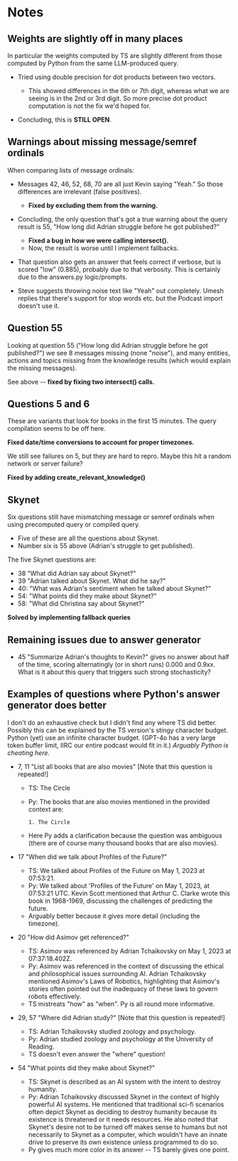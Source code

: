 Notes
=====

Weights are slightly off in many places
---------------------------------------

In particular the weights computed by TS are slightly different from
those computed by Python from the same LLM-produced query.

- Tried using double precision for dot products between two vectors.
  - This showed differences in the 6th or 7th digit, whereas what we
    are seeing is in the 2nd or 3rd digit. So more precise dot product
    computation is not the fix we'd hoped for.

- Concluding, this is **STILL OPEN**.

Warnings about missing message/semref ordinals
-----------------------------------------------

When comparing lists of message ordinals:

- Messages 42, 46, 52, 68, 70 are all just Kevin saying "Yeah."
  So those differences are irrelevant (false positives).
  - **Fixed by excluding them from the warning.**

- Concluding, the only question that's got a true warning about the
  query result is 55, "How long did Adrian struggle before he got
  published?"
  - **Fixed a bug in how we were calling intersect().**
  - Now, the result is worse until I implement fallbacks.

- That question also gets an answer that feels correct if verbose,
  but is scored "low" (0.885), probably due to that verbosity.
  This is certainly due to the answers.py logic/prompts.

- Steve suggests throwing noise text like "Yeah" out completely.
  Umesh replies that there's support for stop words etc.
  but the Podcast import doesn't use it.

Question 55
-----------

Looking at question 55 ("How long did Adrian struggle before
he got published?") we see 8 messages missing (none "noise"),
and many entities, actions and topics missing from the knowledge
results (which would explain the missing messages).

See above -- **fixed by fixing two intersect() calls.**

Questions 5 and 6
-----------------

These are variants that look for books in the first 15 minutes.
The query compilation seems to be off here.

**Fixed date/time conversions to account for proper timezones.**

We still see failures on 5, but they are hard to repro. Maybe this
hit a random network or server failure?

**Fixed by adding create_relevant_knowledge()**

Skynet
------

Six questions still have mismatching message or semref ordinals
when using precomputed query or compiled query.

- Five of these are all the questions about Skynet.
- Number six is 55 above (Adrian's struggle to get published).

The five Skynet questions are:

- 38 "What did Adrian say about Skynet?"
- 39 "Adrian talked about Skynet. What did he say?"
- 40: "What was Adrian's sentiment when he talked about Skynet?"
- 54: "What points did they make about Skynet?"
- 58: "What did Christina say about Skynet?"

**Solved by implementing fallback queries**

Remaining issues due to answer generator
----------------------------------------

- 45 "Summarize Adrian's thoughts to Kevin?" gives no answer about half
  of the time, scoring alternatingly (or in short runs) 0.000 and 0.9xx.
  What is it about this query that triggers such strong stochasticity?

Examples of questions where Python's answer generator does better
-----------------------------------------------------------------

I don't do an exhaustive check but I didn't find any where TS did better.
Possibly this can be explained by the TS version's stingy character budget.
Python (yet) use an infinite character budget. (GPT-4o has a very large
token buffer limit, IIRC our entire podcast would fit in it.)
*Arguably Python is cheating here.*

- 7, 11 "List all books that are also movies" [Note that this question is repeated!]
  - TS: The Circle
  - Py: The books that are also movies mentioned in the provided context are:

        1. The Circle
  - Here Py adds a clarification because the question was ambiguous
    (there are of course many thousand books that are also movies).

- 17 "When did we talk about Profiles of the Future?"
  - TS: We talked about Profiles of the Future on May 1, 2023 at 07:53:21.
  - Py: We talked about 'Profiles of the Future' on May 1, 2023,
        at 07:53:21 UTC. Kevin Scott mentioned that Arthur C. Clarke wrote this book
        in 1968-1969, discussing the challenges of predicting the future.
  - Arguably better because it gives more detail (including the timezone).

- 20 "How did Asimov get referenced?"
  - TS: Asimov was referenced by Adrian Tchaikovsky on May 1, 2023 at 07:37:18.402Z.
  - Py: Asimov was referenced in the context of discussing the ethical and
        philosophical issues surrounding AI. Adrian Tchaikovsky mentioned
        Asimov's Laws of Robotics, highlighting that Asimov's stories often
        pointed out the inadequacy of these laws to govern robots effectively.
  - TS mistreats "how" as "when". Py is all round more informative.

- 29, 57 "Where did Adrian study?" [Note that this question is repeated!]
  - TS: Adrian Tchaikovsky studied zoology and psychology.
  - Py: Adrian studied zoology and psychology at the University of Reading.
  - TS doesn't even answer the "where" question!

- 54 "What points did they make about Skynet?"
  - TS: Skynet is described as an AI system with the intent to destroy humanity.
  - Py: Adrian Tchaikovsky discussed Skynet in the context of highly powerful
        AI systems. He mentioned that traditional sci-fi scenarios often depict
        Skynet as deciding to destroy humanity because its existence is threatened
        or it needs resources. He also noted that Skynet's desire not to be turned
        off makes sense to humans but not necessarily to Skynet as a computer,
        which wouldn't have an innate drive to preserve its own existence unless
        programmed to do so.
  - Py gives much more color in its answer -- TS barely gives one point.
